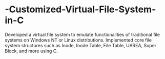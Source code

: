# -Customized-Virtual-File-System-in-C
Developed a virtual file system to emulate functionalities of traditional file systems on Windows NT or Linux distributions. Implemented core file system structures such as Inode, Inode Table, File Table, UAREA, Super Block, and more using C. 
